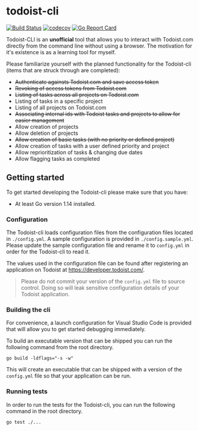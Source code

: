 # todoist-cli

[![Build Status](https://travis-ci.com/kpdowns/todoist-cli.svg?branch=master)](https://travis-ci.com/kpdowns/todoist-cli) [![codecov](https://codecov.io/gh/kpdowns/todoist-cli/branch/master/graph/badge.svg)](https://codecov.io/gh/kpdowns/todoist-cli) [![Go Report Card](https://goreportcard.com/badge/github.com/kpdowns/todoist-cli)](https://goreportcard.com/report/github.com/kpdowns/todoist-cli)

Todoist-CLI is an **unofficial** tool that allows you to interact with Todoist.com directly from the command line without using a browser. The motivation for it's existence is as a learning tool for myself.

Please familiarize yourself with the planned functionality for the Todoist-cli (items that are struck through are completed):


- ~~Authenticate againsts Todoist.com and save access token~~
- ~~Revoking of access tokens from Todoist.com~~
- ~~Listing of tasks across all projects on Todoist.com~~
- Listing of tasks in a specific project
- Listing of all projects on Todoist.com
- ~~Associating internal ids with Todoist tasks and projects to allow for easier management~~
- Allow creation of projects
- Allow deletion of projects
- ~~Allow creation of basic tasks (with no priority or defined project)~~
- Allow creation of tasks with a user defined priority and project
- Allow reprioritization of tasks & changing due dates
- Allow flagging tasks as completed

 
## Getting started
To get started developing the Todoist-cli please make sure that you have:

- At least Go version 1.14 installed.

### Configuration
The Todoist-cli loads configuration files from the configuration files located in `./config.yml`. A sample configuration is provided in `./config.sample.yml`. Please update the sample configuration file and rename it to `config.yml` in order for the Todoist-cli to read it.

The values used in the configuration file can be found after registering an application on Todoist at https://developer.todoist.com/.

> Please do not commit your version of the `config.yml` file to source control. Doing so will leak sensitive configuration details of your Todoist application.

### Building the cli
For convenience, a launch configuration for Visual Studio Code is provided that will allow you to get started debugging immediately.

To build an executable version that can be shipped you can run the following command from the root directory.

```
go build -ldflags="-s -w"
```

This will create an executable that can be shipped with a version of the `config.yml` file so that your application can be run.

### Running tests
In order to run the tests for the Todoist-cli, you can run the following command in the root directory.

```
go test ./...
```